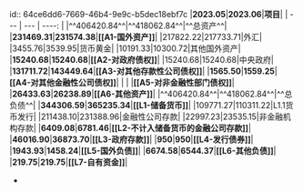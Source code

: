 id:: 64ce6dd6-7669-46b4-9e9c-b5dec18ebf7c
|**2023.05**|**2023.06**|**项目**|
| --- | --- | ----: |
|^^406420.84^^|^^418062.84^^|^^总资产^^|
|**231469.31**|**231574.38**|**[[A1-国外资产]]**|
|217822.22|217733.71|外汇|
|3455.76|3539.95|货币黄金|
|10191.33|10300.72|其他国外资产|
|**15240.68**|**15240.68**|**[[A2-对政府债权]]**|
|15240.68|15240.68|中央政府|
|**131711.72**|**143449.64**|**[[A3-对其他存款性公司债权]]**|
|**1565.50**|**1559.25**|**[[A4-对其他金融性公司债权]]**|
| | |**[[A5-对非金融性部门债权]]**|
|**26433.63**|**26238.89**|**[[A6-其他资产]]**|
|^^406420.84^^|^^418062.84^^|^^总负债^^|
|**344306.59**|**365235.34**|**[[L1-储备货币]]**|
|109771.27|110311.22|L1.1货币发行|
|211438.10|231388.96|金融性公司存款|
|22997.23|23535.15|非金融机构存款|
|**6409.08**|**6781.46**|**[[L2-不计入储备货币的金融公司存款]]**|
|**46016.90**|**36873.70**|**[[L3-政府存款]]**|
|**950**|**950**|**[[L4-发行债券]]**|
|**1943.93**|**1458.24**|**[[L5-国外负债]]**|
|**6674.58**|**6544.37**|**[[L6-其他负债]]**|
|**219.75**|**219.75**|**[[L7-自有资金]]**|

-